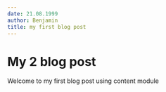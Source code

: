 ```yaml
---
date: 21.08.1999
author: Benjamin
title: my first blog post
---
```


# My 2 blog post

Welcome to my first blog post using content module